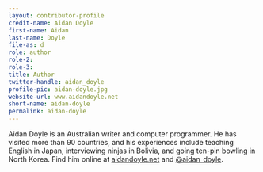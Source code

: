 ```yaml
---
layout: contributor-profile
credit-name: Aidan Doyle
first-name: Aidan
last-name: Doyle
file-as: d
role: author
role-2:
role-3:
title: Author
twitter-handle: aidan_doyle
profile-pic: aidan-doyle.jpg
website-url: www.aidandoyle.net
short-name: aidan-doyle
permalink: aidan-doyle
---
```

Aidan Doyle is an Australian writer and computer programmer. He has visited more than 90 countries, and his experiences include teaching English in Japan, interviewing ninjas in Bolivia, and going ten-pin bowling in North Korea. Find him online at [aidandoyle.net](http://www.aidandoyle.net) and [@aidan_doyle](https://twitter.com/@aidan_doyle).
